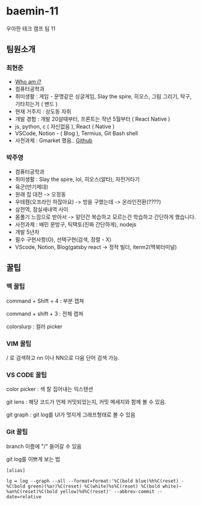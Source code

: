 # baemin-11
우아한 테크 캠프 팀 11

## 팀원소개

### 최현준
* [Who am i?](https://www.notion.so/codegiraffe/GuiGo-Blog-aece0f65bca541f0b27e6394e9481d27)
* 컴퓨터공학과
* 취미생활 : 게임 - 문명같은 싱글게임, Slay the spire, 히오스, 그림 그리기, 탁구, 기타치는거 ( 밴드 )
* 현재 거주지 : 상도동 자취
* 개발 경험 : 개발 20살때부터, 프론트는 작년 5월부터 ( React Native )
* js, python, c ( 자신없음 ), React ( Native )
* VSCode, Notion - ( Blog ), Termius, Git Bash shell
* 사전과제 : Gmarket 했음.. [Github](https://github.com/sshrik/WoowaTechCamp)


### 박주영
- 컴퓨터공학과
- 취미생활 : Slay the spire, lol, 히오스(알타), 자전거타기
- 육군(만기제대)
- 원래 집 대전 -> 오정동
- 우테캠(오프라인 하잖아요) -> 방을 구했는데 -> 온라인전환(????)
- 삼전역, 잠실새내역 사이
- 몸풀기 느낌으로 받아서 -> 알던건 복습하고 모르는건 학습하고 간단하게 했습니다.
- 사전과제 : 배민 문방구, 틱택토(진짜 간단하게), nodejs
- 개발 5년차
- 필수 구현사항(O), 선택구현(검색, 정렬 - X)
- VScode, Notion, Blog(gatsby react -> 정적 빌더, iterm2(맥북터미널)

## 꿀팁

### 맥 꿀팁
command + Shift + 4 : 부분 캡쳐

command + shift + 3 : 전체 캡쳐

colorslurp : 컬러 picker 

### VIM 꿀팁
/ 로 검색하고 nn 이나 NN으로 다음 단어 검색 가능.

### VS CODE 꿀팁

color picker : 색 잘 집어내는 익스텐션

git lens : 해당 코드가 언제 커밋되었는지, 커밋 메세지와 함께 볼 수 있음.

git graph : git log를 UI가 멋지게 그래프형태로 볼 수 있음

### Git 꿀팁

branch 이름에 "/" 들어갈 수 있음

git log를 이쁘게 보는 법

```plain
[alias]

lg = log --graph --all --format=format:'%C(bold blue)%h%C(reset) - %C(bold green)(%ar)%C(reset) %C(white)%s%C(reset) %C(bold white)— %an%C(reset)%C(bold yellow)%d%C(reset)' --abbrev-commit --date=relative
```
